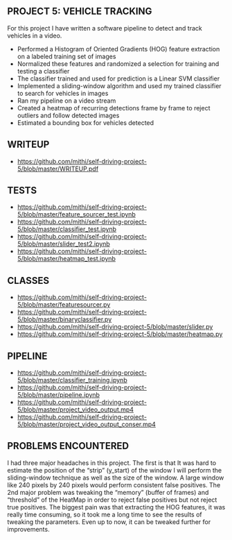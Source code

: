 ## PROJECT 5: VEHICLE TRACKING
For this project I have written a software pipeline to detect and track vehicles in a video. 

- Performed a Histogram of Oriented Gradients (HOG) feature extraction on a labeled training set of images
- Normalized these features and randomized a selection for training and testing a classifier
- The classifier trained and used for prediction is a Linear SVM classifier 
- Implemented a sliding-window algorithm and used my trained classifier to search for vehicles in images
- Ran my pipeline on a video stream 
- Created a heatmap of recurring detections frame by frame to reject outliers and follow detected images
- Estimated a bounding box for vehicles detected 


## WRITEUP
- https://github.com/mithi/self-driving-project-5/blob/master/WRITEUP.pdf


## TESTS 
- https://github.com/mithi/self-driving-project-5/blob/master/feature_sourcer_test.ipynb
- https://github.com/mithi/self-driving-project-5/blob/master/classifier_test.ipynb
- https://github.com/mithi/self-driving-project-5/blob/master/slider_test2.ipynb
- https://github.com/mithi/self-driving-project-5/blob/master/heatmap_test.ipynb

## CLASSES 
- https://github.com/mithi/self-driving-project-5/blob/master/featuresourcer.py
- https://github.com/mithi/self-driving-project-5/blob/master/binaryclassifier.py
- https://github.com/mithi/self-driving-project-5/blob/master/slider.py
- https://github.com/mithi/self-driving-project-5/blob/master/heatmap.py

## PIPELINE 
- https://github.com/mithi/self-driving-project-5/blob/master/classifier_training.ipynb
- https://github.com/mithi/self-driving-project-5/blob/master/pipeline.ipynb
- https://github.com/mithi/self-driving-project-5/blob/master/project_video_output.mp4
- https://github.com/mithi/self-driving-project-5/blob/master/project_video_output_conser.mp4

## PROBLEMS ENCOUNTERED 
I had three major headaches in this project. The first is that It was hard to estimate the position of the “strip” (y_start) of the window I will perform the sliding-window technique as well as the size of the window. A large window like 240 pixels by 240 pixels would perform consistent false positives. The 2nd major problem was tweaking the “memory” (buffer of frames) and “threshold” of the HeatMap in order to reject false positives but not reject true positives. The biggest pain was that extracting the HOG features, it was really time consuming, so it took me a long time to see the results of tweaking the parameters. Even up to now, it can be tweaked further for improvements.
